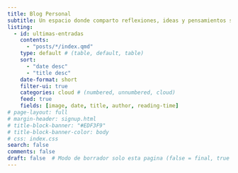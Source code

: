 ```yaml
---
title: Blog Personal
subtitle: Un espacio donde comparto reflexiones, ideas y pensamientos sobre diversos temas. Desde experiencias personales hasta análisis críticos de la realidad, este blog es un reflejo de mis intereses y aprendizajes cotidianos.
listing:
  - id: ultimas-entradas
    contents: 
      - "posts/*/index.qmd"
    type: default # (table, default, table)
    sort: 
      - "date desc"
      - "title desc"
    date-format: short
    filter-ui: true
    categories: cloud # (numbered, unnumbered, cloud)
    feed: true
    fields: [image, date, title, author, reading-time]
# page-layout: full
# margin-header: signup.html
# title-block-banner: "#EDF3F9"
# title-block-banner-color: body
# css: index.css
search: false
comments: false
draft: false  # Modo de borrador solo esta pagina (false = final, true = borrador)
---
```

